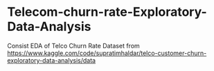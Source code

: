 # Telecom-churn-rate-Exploratory-Data-Analysis
Consist EDA of Telco Churn Rate
Dataset from https://www.kaggle.com/code/supratimhaldar/telco-customer-churn-exploratory-data-analysis/data
